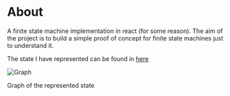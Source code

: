 # About

A finite state machine implementation in react (for some reason). The aim of the project is to build a simple proof of concept for finite state machines just to understand it.

The state I have represented can be found in [here](https://brilliant.org/wiki/finite-state-machines/)

![Graph](https://ds055uzetaobb.cloudfront.net/image_optimizer/4d75b658ffa4318a90f9067fe9ccd0fbf44dc27e.png)

Graph of the represented state
